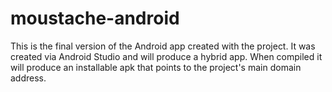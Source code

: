 # moustache-android
This is the final version of the Android app created with the project.
It was created via Android Studio and will produce a hybrid app. 
When compiled it will produce an installable apk that points to the project's main domain address.
